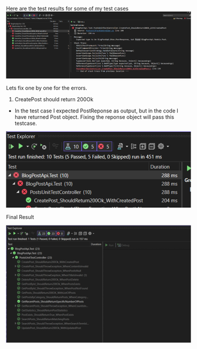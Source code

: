 

Here are the test results for some of my test cases
![alt text](image.png)

Lets fix one by one for the errors.
1. CreatePost should return 200Ok
  - In the test case I expected PostReponse as output, but in the code I have returned Post object. Fixing the reponse object will pass this testcase.

  ![alt text](image-1.png)

  Final Result

  ![alt text](image-2.png)